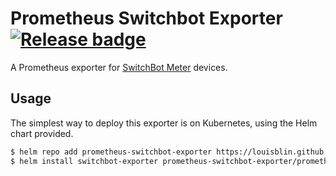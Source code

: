 # Prometheus Switchbot Exporter [![Release badge]][Release status]

A Prometheus exporter for [SwitchBot Meter] devices.

## Usage

The simplest way to deploy this exporter is on Kubernetes, using the Helm chart
provided.

```sh
$ helm repo add prometheus-switchbot-exporter https://louisblin.github.io/prometheus-switchbot-exporter
$ helm install switchbot-exporter prometheus-switchbot-exporter/prometheus-switchbot-exporter
```

[Release badge]: https://github.com/louisblin/prometheus-switchbot-exporter/actions/workflows/release.yaml/badge.svg
[Release status]: https://github.com/louisblin/prometheus-switchbot-exporter/actions/workflows/release.yaml
[SwitchBot Meter]: https://www.switch-bot.com/products/switchbot-meter